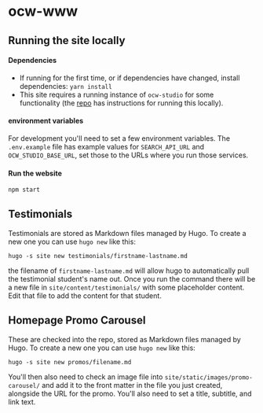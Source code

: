 # ocw-www

## Running the site locally

#### Dependencies

- If running for the first time, or if dependencies have changed, install
  dependencies: `yarn install`
- This site requires a running instance of `ocw-studio` for some functionality
  (the [repo](https://github.com/mitodl/ocw-studio) has instructions for
  running this locally).

#### environment variables

For development you'll need to set a few environment variables. The
`.env.example` file has example values for `SEARCH_API_URL` and
`OCW_STUDIO_BASE_URL`, set those to the URLs where you run those services.

#### Run the website

```bash
npm start
```

## Testimonials

Testimonials are stored as Markdown files managed by Hugo. To create a new one
you can use `hugo new` like this:

```
hugo -s site new testimonials/firstname-lastname.md
```

the filename of `firstname-lastname.md` will allow hugo to automatically pull
the testimonial student's name out. Once you run the command there will be a
new file in `site/content/testimonials/` with some placeholder content. Edit
that file to add the content for that student.

## Homepage Promo Carousel

These are checked into the repo, stored as Markdown files managed by Hugo. To
create a new one you can use `hugo new` like this:

```
hugo -s site new promos/filename.md
```

You'll then also need to check an image file into
`site/static/images/promo-carousel/` and add it to the front matter in the file
you just created, alongside the URL for the promo. You'll also need to set a
title, subtitle, and link text.
